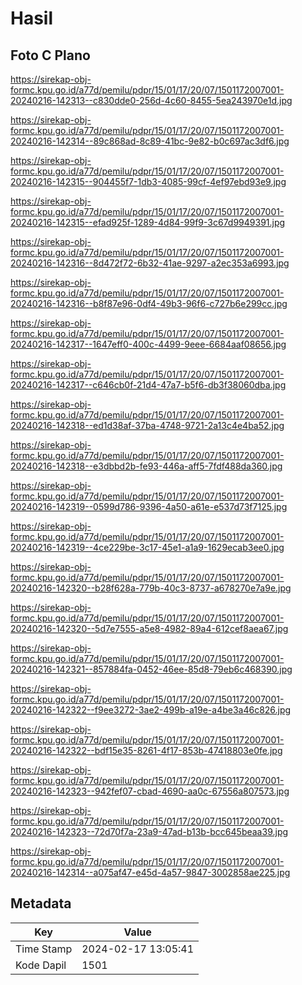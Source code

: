 # Hasil

## Foto C Plano

https://sirekap-obj-formc.kpu.go.id/a77d/pemilu/pdpr/15/01/17/20/07/1501172007001-20240216-142313--c830dde0-256d-4c60-8455-5ea243970e1d.jpg

https://sirekap-obj-formc.kpu.go.id/a77d/pemilu/pdpr/15/01/17/20/07/1501172007001-20240216-142314--89c868ad-8c89-41bc-9e82-b0c697ac3df6.jpg

https://sirekap-obj-formc.kpu.go.id/a77d/pemilu/pdpr/15/01/17/20/07/1501172007001-20240216-142315--904455f7-1db3-4085-99cf-4ef97ebd93e9.jpg

https://sirekap-obj-formc.kpu.go.id/a77d/pemilu/pdpr/15/01/17/20/07/1501172007001-20240216-142315--efad925f-1289-4d84-99f9-3c67d9949391.jpg

https://sirekap-obj-formc.kpu.go.id/a77d/pemilu/pdpr/15/01/17/20/07/1501172007001-20240216-142316--8d472f72-6b32-41ae-9297-a2ec353a6993.jpg

https://sirekap-obj-formc.kpu.go.id/a77d/pemilu/pdpr/15/01/17/20/07/1501172007001-20240216-142316--b8f87e96-0df4-49b3-96f6-c727b6e299cc.jpg

https://sirekap-obj-formc.kpu.go.id/a77d/pemilu/pdpr/15/01/17/20/07/1501172007001-20240216-142317--1647eff0-400c-4499-9eee-6684aaf08656.jpg

https://sirekap-obj-formc.kpu.go.id/a77d/pemilu/pdpr/15/01/17/20/07/1501172007001-20240216-142317--c646cb0f-21d4-47a7-b5f6-db3f38060dba.jpg

https://sirekap-obj-formc.kpu.go.id/a77d/pemilu/pdpr/15/01/17/20/07/1501172007001-20240216-142318--ed1d38af-37ba-4748-9721-2a13c4e4ba52.jpg

https://sirekap-obj-formc.kpu.go.id/a77d/pemilu/pdpr/15/01/17/20/07/1501172007001-20240216-142318--e3dbbd2b-fe93-446a-aff5-7fdf488da360.jpg

https://sirekap-obj-formc.kpu.go.id/a77d/pemilu/pdpr/15/01/17/20/07/1501172007001-20240216-142319--0599d786-9396-4a50-a61e-e537d73f7125.jpg

https://sirekap-obj-formc.kpu.go.id/a77d/pemilu/pdpr/15/01/17/20/07/1501172007001-20240216-142319--4ce229be-3c17-45e1-a1a9-1629ecab3ee0.jpg

https://sirekap-obj-formc.kpu.go.id/a77d/pemilu/pdpr/15/01/17/20/07/1501172007001-20240216-142320--b28f628a-779b-40c3-8737-a678270e7a9e.jpg

https://sirekap-obj-formc.kpu.go.id/a77d/pemilu/pdpr/15/01/17/20/07/1501172007001-20240216-142320--5d7e7555-a5e8-4982-89a4-612cef8aea67.jpg

https://sirekap-obj-formc.kpu.go.id/a77d/pemilu/pdpr/15/01/17/20/07/1501172007001-20240216-142321--857884fa-0452-46ee-85d8-79eb6c468390.jpg

https://sirekap-obj-formc.kpu.go.id/a77d/pemilu/pdpr/15/01/17/20/07/1501172007001-20240216-142322--f9ee3272-3ae2-499b-a19e-a4be3a46c826.jpg

https://sirekap-obj-formc.kpu.go.id/a77d/pemilu/pdpr/15/01/17/20/07/1501172007001-20240216-142322--bdf15e35-8261-4f17-853b-47418803e0fe.jpg

https://sirekap-obj-formc.kpu.go.id/a77d/pemilu/pdpr/15/01/17/20/07/1501172007001-20240216-142323--942fef07-cbad-4690-aa0c-67556a807573.jpg

https://sirekap-obj-formc.kpu.go.id/a77d/pemilu/pdpr/15/01/17/20/07/1501172007001-20240216-142323--72d70f7a-23a9-47ad-b13b-bcc645beaa39.jpg

https://sirekap-obj-formc.kpu.go.id/a77d/pemilu/pdpr/15/01/17/20/07/1501172007001-20240216-142314--a075af47-e45d-4a57-9847-3002858ae225.jpg


## Metadata

| Key        | Value               |
| ---------- | ------------------- |
| Time Stamp | 2024-02-17 13:05:41 |
| Kode Dapil | 1501                |




